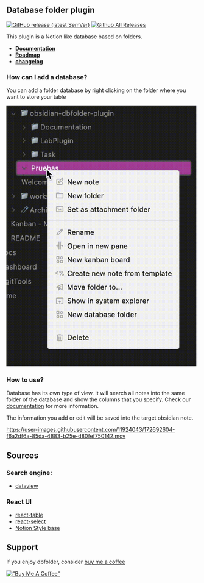## Database folder plugin
[![GitHub release (latest SemVer)](https://img.shields.io/github/v/release/RafaelGB/obsidian-db-folder?style=for-the-badge&sort=semver)](https://github.com/RafaelGB/obsidian-db-folder/releases/latest)
[![Github All Releases](https://img.shields.io/github/downloads/RafaelGB/obsidian-db-folder/total?style=for-the-badge)]()

This plugin is a Notion like database based on folders.

- **[Documentation](https://rafaelgb.github.io/obsidian-db-folder/)**
- **[Roadmap](https://github.com/RafaelGB/obsidian-db-folder/projects/1)**
- **[changelog](https://rafaelgb.github.io/obsidian-db-folder/changelog/)**
### How can I add a database?
You can add a folder database by right clicking on the folder where you want to store your table

![AddDatabase.gif](docs/resources/AddDatabase.gif)

### How to use?
Database has its own type of view. It will search all notes into the same folder of the database and show the columns that you specify. Check our [documentation](https://rafaelgb.github.io/obsidian-db-folder/features/rows/) for more information.

The information you add or edit will be saved into the target obsidian note.


https://user-images.githubusercontent.com/11924043/172692604-f6a2df6a-85da-4883-b25e-d80fef750142.mov

## Sources
### Search engine:
- [dataview](https://github.com/blacksmithgu/obsidian-dataview)

### React UI
- [react-table](https://github.com/TanStack/react-table)
- [react-select](https://react-select.com/home)
- [Notion Style base](https://github.com/archit-p/editable-react-table)

## Support
If you enjoy dbfolder, consider [buy me a coffee](https://www.buymeacoffee.com/5tsytn22v9Z)

[!["Buy Me A Coffee"](https://www.buymeacoffee.com/assets/img/custom_images/orange_img.png)](https://www.buymeacoffee.com/5tsytn22v9Z)
